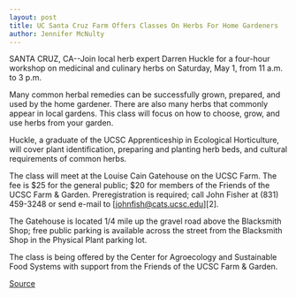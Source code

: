 ```yaml
---
layout: post
title: UC Santa Cruz Farm Offers Classes On Herbs For Home Gardeners
author: Jennifer McNulty
---
```


SANTA CRUZ, CA--Join local herb expert Darren Huckle for a four-hour workshop on medicinal and culinary herbs on Saturday, May 1, from 11 a.m. to 3 p.m.

Many common herbal remedies can be successfully grown, prepared, and used by the home gardener. There are also many herbs that commonly appear in local gardens. This class will focus on how to choose, grow, and use herbs from your garden.

Huckle, a graduate of the UCSC Apprenticeship in Ecological Horticulture, will cover plant identification, preparing and planting herb beds, and cultural requirements of common herbs.

The class will meet at the Louise Cain Gatehouse on the UCSC Farm. The fee is $25 for the general public; $20 for members of the Friends of the UCSC Farm & Garden. Preregistration is required; call John Fisher at (831) 459-3248 or send e-mail to [johnfish@cats.ucsc.edu][2].

The Gatehouse is located 1/4 mile up the gravel road above the Blacksmith Shop; free public parking is available across the street from the Blacksmith Shop in the Physical Plant parking lot.

The class is being offered by the Center for Agroecology and Sustainable Food Systems with support from the Friends of the UCSC Farm & Garden.

[Source](http://www1.ucsc.edu/news_events/press_releases/archive/98-99/04-99/herbs.htm "Permalink to Class on herbs for home gardeners")
